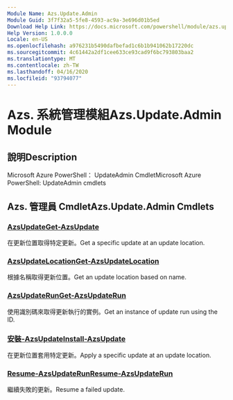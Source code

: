 ```yaml
---
Module Name: Azs.Update.Admin
Module Guid: 3f7f32a5-5fe8-4593-ac9a-3e696d01b5ed
Download Help Link: https://docs.microsoft.com/powershell/module/azs.update.admin
Help Version: 1.0.0.0
Locale: en-US
ms.openlocfilehash: a976231b5490dafbefad1c6b1b941062b17220dc
ms.sourcegitcommit: 4c61442a2df1cee633ce93cad9f6bc793803baa2
ms.translationtype: MT
ms.contentlocale: zh-TW
ms.lasthandoff: 04/16/2020
ms.locfileid: "93794077"
---
```

# <span data-ttu-id="713d5-101">Azs. 系統管理模組</span><span class="sxs-lookup"><span data-stu-id="713d5-101">Azs.Update.Admin Module</span></span>
## <span data-ttu-id="713d5-102">說明</span><span class="sxs-lookup"><span data-stu-id="713d5-102">Description</span></span>
<span data-ttu-id="713d5-103">Microsoft Azure PowerShell： UpdateAdmin Cmdlet</span><span class="sxs-lookup"><span data-stu-id="713d5-103">Microsoft Azure PowerShell: UpdateAdmin cmdlets</span></span>

## <span data-ttu-id="713d5-104">Azs. 管理員 Cmdlet</span><span class="sxs-lookup"><span data-stu-id="713d5-104">Azs.Update.Admin Cmdlets</span></span>
### [<span data-ttu-id="713d5-105">AzsUpdate</span><span class="sxs-lookup"><span data-stu-id="713d5-105">Get-AzsUpdate</span></span>](Get-AzsUpdate.md)
<span data-ttu-id="713d5-106">在更新位置取得特定更新。</span><span class="sxs-lookup"><span data-stu-id="713d5-106">Get a specific update at an update location.</span></span>

### [<span data-ttu-id="713d5-107">AzsUpdateLocation</span><span class="sxs-lookup"><span data-stu-id="713d5-107">Get-AzsUpdateLocation</span></span>](Get-AzsUpdateLocation.md)
<span data-ttu-id="713d5-108">根據名稱取得更新位置。</span><span class="sxs-lookup"><span data-stu-id="713d5-108">Get an update location based on name.</span></span>

### [<span data-ttu-id="713d5-109">AzsUpdateRun</span><span class="sxs-lookup"><span data-stu-id="713d5-109">Get-AzsUpdateRun</span></span>](Get-AzsUpdateRun.md)
<span data-ttu-id="713d5-110">使用識別碼來取得更新執行的實例。</span><span class="sxs-lookup"><span data-stu-id="713d5-110">Get an instance of update run using the ID.</span></span>

### [<span data-ttu-id="713d5-111">安裝-AzsUpdate</span><span class="sxs-lookup"><span data-stu-id="713d5-111">Install-AzsUpdate</span></span>](Install-AzsUpdate.md)
<span data-ttu-id="713d5-112">在更新位置套用特定更新。</span><span class="sxs-lookup"><span data-stu-id="713d5-112">Apply a specific update at an update location.</span></span>

### [<span data-ttu-id="713d5-113">Resume-AzsUpdateRun</span><span class="sxs-lookup"><span data-stu-id="713d5-113">Resume-AzsUpdateRun</span></span>](Resume-AzsUpdateRun.md)
<span data-ttu-id="713d5-114">繼續失敗的更新。</span><span class="sxs-lookup"><span data-stu-id="713d5-114">Resume a failed update.</span></span>

